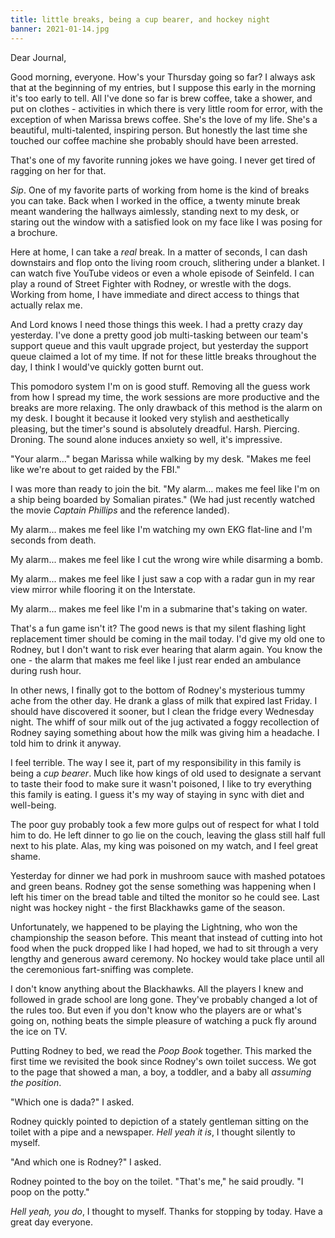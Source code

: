 ```yaml
---
title: little breaks, being a cup bearer, and hockey night
banner: 2021-01-14.jpg
---
```


Dear Journal,

Good morning, everyone.  How's your Thursday going so far?  I always
ask that at the beginning of my entries, but I suppose this early in
the morning it's too early to tell.  All I've done so far is brew
coffee, take a shower, and put on clothes - activities in which there
is very little room for error, with the exception of when Marissa
brews coffee.  She's the love of my life.  She's a beautiful,
multi-talented, inspiring person.  But honestly the last time she
touched our coffee machine she probably should have been arrested.

That's one of my favorite running jokes we have going.  I never get
tired of ragging on her for that.

_Sip_.  One of my favorite parts of working from home is the kind of
breaks you can take.  Back when I worked in the office, a twenty
minute break meant wandering the hallways aimlessly, standing next to
my desk, or staring out the window with a satisfied look on my face
like I was posing for a brochure.

Here at home, I can take a _real_ break.  In a matter of seconds, I
can dash downstairs and flop onto the living room crouch, slithering
under a blanket.  I can watch five YouTube videos or even a whole
episode of Seinfeld.  I can play a round of Street Fighter with
Rodney, or wrestle with the dogs.  Working from home, I have immediate
and direct access to things that actually relax me.

And Lord knows I need those things this week.  I had a pretty crazy
day yesterday.  I've done a pretty good job multi-tasking between our
team's support queue and this vault upgrade project, but yesterday the
support queue claimed a lot of my time.  If not for these little
breaks throughout the day, I think I would've quickly gotten burnt
out.

This pomodoro system I'm on is good stuff.  Removing all the guess
work from how I spread my time, the work sessions are more productive
and the breaks are more relaxing.  The only drawback of this method is
the alarm on my desk.  I bought it because it looked very stylish and
aesthetically pleasing, but the timer's sound is absolutely dreadful.
Harsh.  Piercing.  Droning.  The sound alone induces anxiety so well,
it's impressive.

"Your alarm..." began Marissa while walking by my desk.  "Makes me
feel like we're about to get raided by the FBI."

I was more than ready to join the bit.  "My alarm... makes me feel
like I'm on a ship being boarded by Somalian pirates."  (We had just
recently watched the movie _Captain Phillips_ and the reference
landed).

My alarm... makes me feel like I'm watching my own EKG flat-line and
I'm seconds from death.

My alarm... makes me feel like I cut the wrong wire while disarming a
bomb.

My alarm... makes me feel like I just saw a cop with a radar gun in my
rear view mirror while flooring it on the Interstate.

My alarm... makes me feel like I'm in a submarine that's taking on
water.

That's a fun game isn't it?  The good news is that my silent flashing
light replacement timer should be coming in the mail today.  I'd give
my old one to Rodney, but I don't want to risk ever hearing that alarm
again.  You know the one - the alarm that makes me feel like I just
rear ended an ambulance during rush hour.

In other news, I finally got to the bottom of Rodney's mysterious
tummy ache from the other day.  He drank a glass of milk that expired
last Friday.  I should have discovered it sooner, but I clean the
fridge every Wednesday night.  The whiff of sour milk out of the jug
activated a foggy recollection of Rodney saying something about how
the milk was giving him a headache.  I told him to drink it anyway.

I feel terrible.  The way I see it, part of my responsibility in this
family is being a _cup bearer_.  Much like how kings of old used to
designate a servant to taste their food to make sure it wasn't
poisoned, I like to try everything this family is eating.  I guess
it's my way of staying in sync with diet and well-being.

The poor guy probably took a few more gulps out of respect for what I
told him to do.  He left dinner to go lie on the couch, leaving the
glass still half full next to his plate.  Alas, my king was poisoned
on my watch, and I feel great shame.

Yesterday for dinner we had pork in mushroom sauce with mashed
potatoes and green beans.  Rodney got the sense something was
happening when I left his timer on the bread table and tilted the
monitor so he could see.  Last night was hockey night - the first
Blackhawks game of the season.

Unfortunately, we happened to be playing the Lightning, who won the
championship the season before.  This meant that instead of cutting
into hot food when the puck dropped like I had hoped, we had to sit
through a very lengthy and generous award ceremony.  No hockey would
take place until all the ceremonious fart-sniffing was complete.

I don't know anything about the Blackhawks.  All the players I knew
and followed in grade school are long gone.  They've probably changed
a lot of the rules too.  But even if you don't know who the players
are or what's going on, nothing beats the simple pleasure of watching
a puck fly around the ice on TV.

Putting Rodney to bed, we read the _Poop Book_ together.  This marked
the first time we revisited the book since Rodney's own toilet
success.  We got to the page that showed a man, a boy, a toddler, and
a baby all _assuming the position_.

"Which one is dada?" I asked.

Rodney quickly pointed to depiction of a stately gentleman sitting on
the toilet with a pipe and a newspaper.  _Hell yeah it is_, I thought
silently to myself.

"And which one is Rodney?" I asked.

Rodney pointed to the boy on the toilet.  "That's me," he said
proudly.  "I poop on the potty."

_Hell yeah, you do_, I thought to myself.  Thanks for stopping by
today.  Have a great day everyone.
